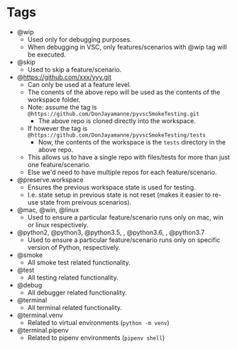 # Tags
* @wip
    * Used only for debugging purposes.
    * When debugging in VSC, only features/scenarios with @wip tag will be executed.
* @skip
    * Used to skip a feature/scenario.
* @https://github.com/xxx/yyy.git
    * Can only be used at a feature level.
    * The conents of the above repo will be used as the contents of the workspace folder.
    * Note: assume the tag is `@https://github.com/DonJayamanne/pyvscSmokeTesting.git`
        * The above repo is cloned directly into the workspace.
    * If however the tag is `@https://github.com/DonJayamanne/pyvscSmokeTesting/tests`
        * Now, the contents of the workspace is the `tests` directory in the above repo.
    * This allows us to have a single repo with files/tests for more than just one feature/scenario.
    * Else we'd need to have multiple repos for each feature/scenario.
* @preserve.workspace
    * Ensures the previous workspace state is used for testing.
    * I.e. state setup in previous state is not reset (makes it easier to re-use state from preivous scenarios).
* @mac, @win, @linux
    * Used to ensure a particular feature/scenario runs only on mac, win or linux respectively.
* @python2, @python3, @python3.5, , @python3.6, , @python3.7
    * Used to ensure a particular feature/scenario runs only on specific version of Python, respectively.
* @smoke
    * All smoke test related functionality.
* @test
    * All testing related functionality.
* @debug
    * All debugger related functionality.
* @terminal
    * All terminal related functionality.
* @terminal.venv
    * Related to virtual environments (`python -m venv`)
* @terminal.pipenv
    * Related to pipenv environments (`pipenv shell`)
